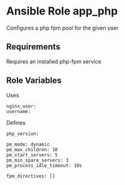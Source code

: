 Ansible Role app_php
=========

Configures a php fpm pool for the given user

Requirements
------------

Requires an installed php-fpm service

Role Variables
--------------

Uses

```
nginx_user:
username:
```

Defines

```
php_version:

pm_mode: dynamic
pm_max_children: 10
pm_start_servers: 5
pm_min_spare_servers: 3
pm_process_idle_timeout: 10s

fpm_directives: []
```
